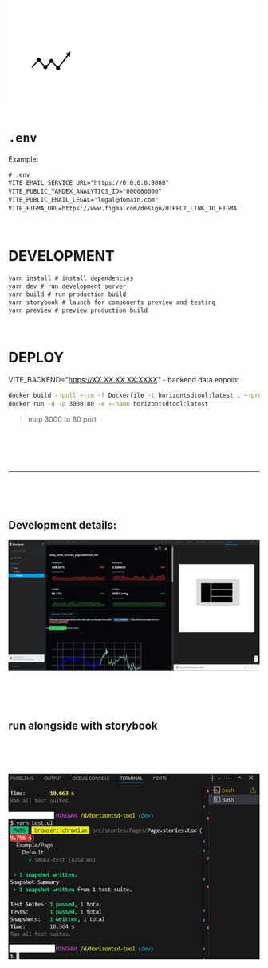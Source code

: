 ![alt text](/readme_materials/logo_line_white.svg "Title")


# `.env`

Example:
```txt
# .env
VITE_EMAIL_SERVICE_URL="https://0.0.0.0:8080"
VITE_PUBLIC_YANDEX_ANALYTICS_ID="000000000"
VITE_PUBLIC_EMAIL_LEGAL="legal@domain.com"
VITE_FIGMA_URL=https://www.figma.com/design/DIRECT_LINK_TO_FIGMA
```

<br/>

# DEVELOPMENT
```
yarn install # install dependencies
yarn dev # run development server
yarn build # run production build
yarn storybook # launch for components preview and testing
yarn preview # preview production build
```

<br/>

# DEPLOY
VITE_BACKEND="https://XX.XX.XX.XX:XXXX" - backend data enpoint
```cmd
docker build --pull --rm -f Dockerfile -t horizontsdtool:latest . --progress=plain --build-arg VITE_BACKEND="https://XX.XX.XX.XX:XXXX"
docker run -d -p 3000:80 -e --name horizontsdtool:latest
```

> map 3000 to 80 port

<br/>
<br/>
<br/>
<br/>

---

<br/>
<br/>
<br/>

## Development details:




![alt text](/readme_materials/storybook_figma.png "Title")

<br/>
<br/>
<br/>

## run alongside with storybook

<br/>
<br/>
<br/>

![alt text](/readme_materials/storybook_smoke.png "Title")
